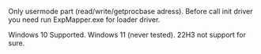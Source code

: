 Only usermode part (read/write/getprocbase adress).
Before call init driver you need run ExpMapper.exe for loader driver.

Windows 10 Supported.
Windows 11 (never tested). 22H3 not support for sure.

